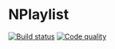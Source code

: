 # NPlaylist

[![Build status](https://ci.appveyor.com/api/projects/status/x5nfnkd2vawcmi89/branch/master?svg=true)](https://ci.appveyor.com/project/aivascu/nplaylist/branch/master)
[![Code quality](https://www.codefactor.io/repository/github/nplaylist/nplaylist/badge?style=flat)](https://www.codefactor.io/repository/github/nplaylist/nplaylist)
